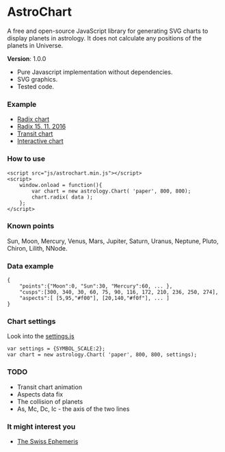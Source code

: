# AstroChart
A free and open-source JavaScript library for generating SVG charts to display planets in astrology. It does not calculate any positions of the planets in Universe.

**Version**: 1.0.0

- Pure Javascript implementation without dependencies.
- SVG graphics.
- Tested code.

### Example
- [Radix chart](http://htmlpreview.github.io/?https://github.com/Kibo/AstroChart/blob/master/project/examples/radix/radix.html)
- [Radix 15. 11. 2016](http://htmlpreview.github.io/?https://github.com/Kibo/AstroChart/blob/master/project/examples/radix/radix_2016_11_15.html)
- [Transit chart](http://htmlpreview.github.io/?https://github.com/Kibo/AstroChart/blob/master/project/examples/transit/transit.html)
- [Interactive chart](http://htmlpreview.github.io/?https://github.com/Kibo/AstroChart/blob/master/project/examples/transit/interactive.html)

### How to use
```
<script src="js/astrochart.min.js"></script>
<script>
	window.onload = function(){	
		var chart = new astrology.Chart( 'paper', 800, 800);
		chart.radix( data );					
	};			
</script>
```
### Known points
Sun, Moon, Mercury, Venus, Mars, Jupiter, Saturn, Uranus, Neptune, Pluto, Chiron, Lilith, NNode.

### Data example
``` 
{
	"points":{"Moon":0, "Sun":30, "Mercury":60, ... },
	"cusps":[300, 340, 30, 60, 75, 90, 116, 172, 210, 236, 250, 274],
	"aspects":[ [5,95,"#f00"], [20,140,"#f0f"], ... ]
}
```

### Chart settings
Look into the [settings.js](https://github.com/Kibo/AstroChart/blob/master/project/src/settings.js)
```
var settings = {SYMBOL_SCALE:2};
var chart = new astrology.Chart( 'paper', 800, 800, settings);
```

### TODO
- Transit chart animation
- Aspects data fix 
- The collision of planets
- As, Mc, Dc, Ic - the axis of the two lines

### It might interest you
- [The Swiss Ephemeris](http://www.astro.com/swisseph/swephinfo_e.htm)